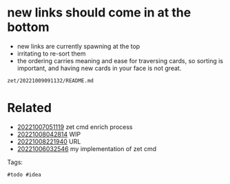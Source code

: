 # new links should come in at the bottom

- new links are currently spawning at the top
- irritating to re-sort them
- the ordering carries meaning and ease for traversing cards, so sorting is important, and having new cards in your face is not great.

` zet/20221009091132/README.md `

# Related

- [20221007051119](/zet/20221007051119/README.md) zet cmd enrich process
- [20221008042814](/zet/20221008042814/README.md) WIP
- [20221008221940](/zet/20221008221940/README.md) URL
- [20221006032546](/zet/20221006032546/README.md) my implementation of zet cmd

Tags:

    #todo #idea
